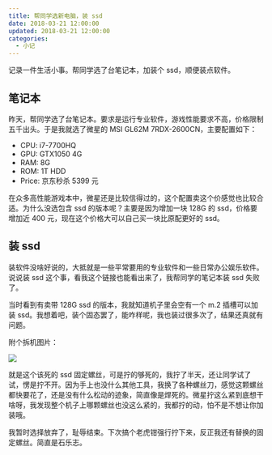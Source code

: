 ```yaml
---
title: 帮同学选新电脑，装 ssd
date: 2018-03-21 12:00:00
updated: 2018-03-21 12:00:00
categories:
  - 小记
---
```


记录一件生活小事。帮同学选了台笔记本，加装个 ssd，顺便装点软件。

<!--more-->

## 笔记本

昨天，帮同学选了台笔记本。要求是运行专业软件，游戏性能要求不高，价格限制五千出头。于是我就选了微星的 MSI GL62M 7RDX-2600CN，主要配置如下：

- CPU: i7-7700HQ
- GPU: GTX1050 4G
- RAM: 8G
- ROM: 1T HDD
- Price: 京东秒杀 5399 元

在众多高性能游戏本中，微星还是比较信得过的，这个配置卖这个价感觉也比较合适。为什么没选包含 ssd 的版本呢？主要是因为增加一块 128G 的 ssd，价格要增加近 400 元，现在这个价格大可以自己买一块比原配更好的 ssd。

## 装 ssd

装软件没啥好说的，大抵就是一些平常要用的专业软件和一些日常办公娱乐软件。说说装 ssd 这个事，看我这个链接也能看出来了，我帮同学的笔记本装 ssd 失败了。

当时看到有卖带 128G ssd 的版本，我就知道机子里会空有一个 m.2 插槽可以加装 ssd。我想着吧，装个固态罢了，能咋样呢，我也装过很多次了，结果还真就有问题。

附个拆机图片：

![](https://img.iszy.cc/20190318213511.png)

就是这个该死的 ssd 固定螺丝，可是拧的够死的，我拧了半天，还让同学试了试，愣是拧不开。因为手上也没什么其他工具，我换了各种螺丝刀，感觉这颗螺丝都快要花了，还是没有什么松动的迹象，简直像是焊死的。微星拧这么紧到底想干啥呀，我发现整个机子上哪颗螺丝也没这么紧的，我都拧的动，怕不是不想让你加装哦。

我暂时选择放弃了，耻辱结束。下次搞个老虎钳强行拧下来，反正我还有替换的固定螺丝。简直是石乐志。
